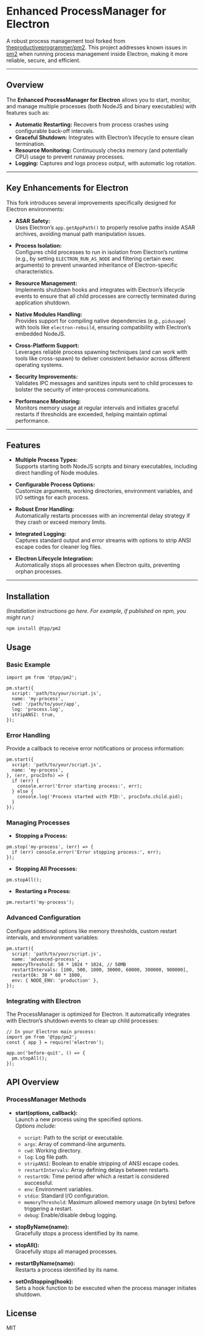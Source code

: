 # Enhanced ProcessManager for Electron

A robust process management tool forked from [theproductiveprogrammer/pm2](https://github.com/theproductiveprogrammer/pm2). This project addresses known issues in [pm2](https://github.com/Unitech/pm2) when running process management inside Electron, making it more reliable, secure, and efficient.

---

## Overview

The **Enhanced ProcessManager for Electron** allows you to start, monitor, and manage multiple processes (both NodeJS and binary executables) with features such as:

- **Automatic Restarting:** Recovers from process crashes using configurable back-off intervals.
- **Graceful Shutdown:** Integrates with Electron’s lifecycle to ensure clean termination.
- **Resource Monitoring:** Continuously checks memory (and potentially CPU) usage to prevent runaway processes.
- **Logging:** Captures and logs process output, with automatic log rotation.

---

## Key Enhancements for Electron

This fork introduces several improvements specifically designed for Electron environments:

- **ASAR Safety:**  
  Uses Electron’s `app.getAppPath()` to properly resolve paths inside ASAR archives, avoiding manual path manipulation issues.

- **Process Isolation:**  
  Configures child processes to run in isolation from Electron’s runtime (e.g., by setting `ELECTRON_RUN_AS_NODE` and filtering certain exec arguments) to prevent unwanted inheritance of Electron-specific characteristics.

- **Resource Management:**  
  Implements shutdown hooks and integrates with Electron’s lifecycle events to ensure that all child processes are correctly terminated during application shutdown.

- **Native Modules Handling:**  
  Provides support for compiling native dependencies (e.g., `pidusage`) with tools like `electron-rebuild`, ensuring compatibility with Electron’s embedded NodeJS.

- **Cross-Platform Support:**  
  Leverages reliable process spawning techniques (and can work with tools like cross-spawn) to deliver consistent behavior across different operating systems.

- **Security Improvements:**  
  Validates IPC messages and sanitizes inputs sent to child processes to bolster the security of inter-process communications.

- **Performance Monitoring:**  
  Monitors memory usage at regular intervals and initiates graceful restarts if thresholds are exceeded, helping maintain optimal performance.

---

## Features

- **Multiple Process Types:**  
  Supports starting both NodeJS scripts and binary executables, including direct handling of Node modules.

- **Configurable Process Options:**  
  Customize arguments, working directories, environment variables, and I/O settings for each process.

- **Robust Error Handling:**  
  Automatically restarts processes with an incremental delay strategy if they crash or exceed memory limits.

- **Integrated Logging:**  
  Captures standard output and error streams with options to strip ANSI escape codes for cleaner log files.

- **Electron Lifecycle Integration:**  
  Automatically stops all processes when Electron quits, preventing orphan processes.

---

## Installation

*(Installation instructions go here. For example, if published on npm, you might run:)*

```bash
npm install @tpp/pm2
```

## Usage

### Basic Example

```
import pm from '@tpp/pm2';

pm.start({
  script: 'path/to/your/script.js',
  name: 'my-process',
  cwd: '/path/to/your/app',
  log: 'process.log',
  stripANSI: true,
});
```

### Error Handling

Provide a callback to receive error notifications or process information:

```
pm.start({
  script: 'path/to/your/script.js',
  name: 'my-process',
}, (err, procInfo) => {
  if (err) {
    console.error('Error starting process:', err);
  } else {
    console.log('Process started with PID:', procInfo.child.pid);
  }
});
```

### Managing Processes

-   **Stopping a Process:**
        
```
pm.stop('my-process', (err) => {
  if (err) console.error('Error stopping process:', err);
});
``` 
    
-   **Stopping All Processes:**
        
```
pm.stopAll();
``` 
    
-   **Restarting a Process:**
    
  ```
  pm.restart('my-process');
 ```

### Advanced Configuration

Configure additional options like memory thresholds, custom restart intervals, and environment variables:

```
pm.start({
  script: 'path/to/your/script.js',
  name: 'advanced-process',
  memoryThreshold: 50 * 1024 * 1024, // 50MB
  restartIntervals: [100, 500, 1000, 30000, 60000, 300000, 900000],
  restartOk: 30 * 60 * 1000,
  env: { NODE_ENV: 'production' },
});
```

### Integrating with Electron

The ProcessManager is optimized for Electron. It automatically integrates with Electron’s shutdown events to clean up child processes:

```
// In your Electron main process:
import pm from '@tpp/pm2';
const { app } = require('electron');

app.on('before-quit', () => {
  pm.stopAll();
});
```

## API Overview

### ProcessManager Methods

-   **start(options, callback):**  
    Launch a new process using the specified options.  
    _Options include:_
    
    -   `script`: Path to the script or executable.
    -   `args`: Array of command-line arguments.
    -   `cwd`: Working directory.
    -   `log`: Log file path.
    -   `stripANSI`: Boolean to enable stripping of ANSI escape codes.
    -   `restartIntervals`: Array defining delays between restarts.
    -   `restartOk`: Time period after which a restart is considered successful.
    -   `env`: Environment variables.
    -   `stdio`: Standard I/O configuration.
    -   `memoryThreshold`: Maximum allowed memory usage (in bytes) before triggering a restart.
    -   `debug`: Enable/disable debug logging.
-   **stopByName(name):**  
    Gracefully stops a process identified by its name.
    
-   **stopAll():**  
    Gracefully stops all managed processes.
    
-   **restartByName(name):**  
    Restarts a process identified by its name.
    
-   **setOnStopping(hook):**  
    Sets a hook function to be executed when the process manager initiates shutdown.

## License
MIT